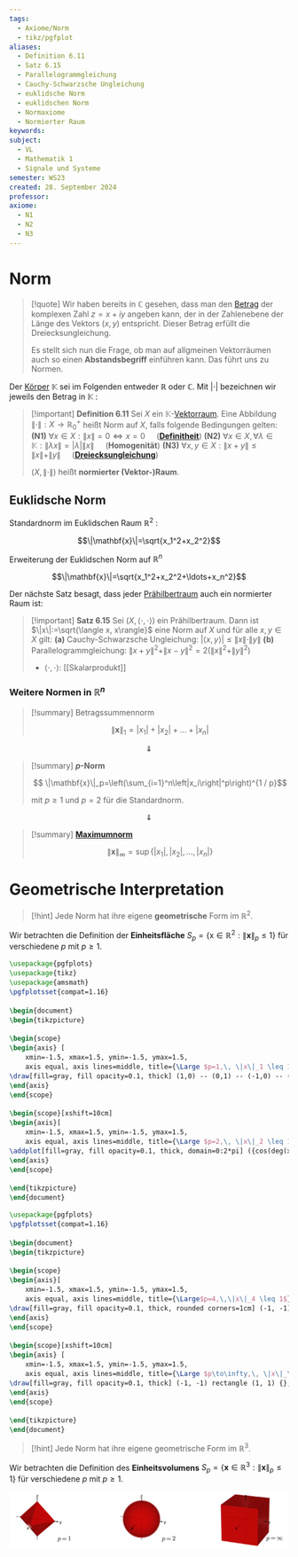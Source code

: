 ```yaml
---
tags:
  - Axiome/Norm
  - tikz/pgfplot
aliases:
  - Definition 6.11
  - Satz 6.15
  - Parallelogrammgleichung
  - Cauchy-Schwarzsche Ungleichung
  - euklidsche Norm
  - euklidschen Norm
  - Normaxiome
  - Normierter Raum
keywords: 
subject:
  - VL
  - Mathematik 1
  - Signale und Systeme
semester: WS23
created: 28. September 2024
professor: 
axiome:
  - N1
  - N2
  - N3
---
```

 

# Norm

> [!quote] Wir haben bereits in $\mathbb{C}$ gesehen, dass man den [Betrag](Betrag.md) der komplexen Zahl $z=x+i y$ angeben kann, der in der Zahlenebene der Länge des Vektors $(x, y)$ entspricht. Dieser Betrag erfüllt die Dreiecksungleichung.
> 
> Es stellt sich nun die Frage, ob man auf allgmeinen Vektorräumen auch so einen **Abstandsbegriff** einführen kann. Das führt uns zu Normen.
> 

Der [Körper](Algebraische%20Strukturen.md) $\mathbb{K}$ sei im Folgenden entweder $\mathbb{R}$ oder $\mathbb{C}$. Mit $|\cdot|$ bezeichnen wir jeweils den Betrag in $\mathbb{K}$ :



> [!important] **Definition 6.11** Sei $X$ ein $\mathbb{K}$-[Vektorraum](Algebra/Vektorraum.md). Eine Abbildung $\|\cdot\|: X \rightarrow \mathbb{R}_{0}^{+}$ heißt Norm auf $X$, falls folgende Bedingungen gelten:
> **(N1)** $\forall x \in X:\|x\|=0 \Longleftrightarrow x=0\quad$ (**[Definitheit](Algebra/Definitheit.md)**)
> **(N2)** $\forall x \in X,\, \forall \lambda \in \mathbb{K}:\|\lambda x\|=|\lambda|\|x\|\quad$ (**Homogenität**)
> **(N3)** $\forall x, y \in X:\|x+y\| \leq\|x\|+\|y\|\quad$ (**[Dreiecksungleichung](Betrag.md)**)
> 
> $(X,\|\cdot\|)$ heißt **normierter (Vektor-)Raum**.

## Euklidsche Norm

 Standardnorm im Euklidschen Raum $\mathbb{R}^2$ :

$$\|\mathbf{x}\|=\sqrt{x_1^2+x_2^2}$$

Erweiterung der Euklidschen Norm auf $\mathbb{R}^n$

$$\|\mathbf{x}\|=\sqrt{x_1^2+x_2^2+\ldots+x_n^2}$$

Der nächste Satz besagt, dass jeder [Prähilbertraum](Skalarprodukt.md) auch ein normierter Raum ist:

> [!important] **Satz 6.15** Sei $(X,\langle\cdot, \cdot\rangle)$ ein Prähilbertraum. Dann ist $\|x\|:=\sqrt{\langle x, x\rangle}$ eine Norm auf $X$ und für alle $x, y \in X$ gilt:
> **(a)** Cauchy-Schwarzsche Ungleichung: $|\langle x, y\rangle| \leq\|x\| \cdot\|y\|$
> **(b)** Parallelogrammgleichung: $\|x+y\|^2+\|x-y\|^2=2\left(\|x\|^2+\|y\|^2\right)$
> - $\langle\cdot,\cdot \rangle$: [[Skalarprodukt]]

### Weitere Normen in $\mathbb{R}^n$

> [!summary] Betragssummennorm
> 
> $$ \|\mathbf{x}\|_1=\left|x_1\right|+\left|x_2\right|+\ldots+\left|x_n\right|$$
> 

$$\Downarrow$$

> [!summary] **$p$-Norm**
> 
> $$ \|\mathbf{x}\|_p=\left(\sum_{i=1}^n\left|x_i\right|^p\right)^{1 / p}$$
> 
> mit $p \geq 1$ und $p=2$ für die Standardnorm.

$$\Downarrow$$


 > [!summary] **[Maximumnorm](../Maximumsnorm.md)**
> 
> $$
> \|\mathbf{x}\|_{\infty}=\sup \left\{\left|x_1\right|,\left|x_2\right|, \ldots,\left|x_n\right|\right\}
> $$

# Geometrische Interpretation

> [!hint] Jede Norm hat ihre eigene **geometrische** Form im $\mathbb{R}^{2}$.

Wir betrachten die Definition der **Einheitsfläche** $S_p=\left\{\mathrm{x} \in \mathbb{R}^2:\|\mathbf{x}\|_p \leq 1\right\}$ für verschiedene $p$ mit $p \geq 1$.

```tikz
\usepackage{pgfplots}
\usepackage{tikz}
\usepackage{amsmath}
\pgfplotsset{compat=1.16}

\begin{document}
\begin{tikzpicture}

\begin{scope}
\begin{axis} [
    xmin=-1.5, xmax=1.5, ymin=-1.5, ymax=1.5,
    axis equal, axis lines=middle, title={\Large $p=1,\, \|x\|_1 \leq 1$}]
\draw[fill=gray, fill opacity=0.1, thick] (1,0) -- (0,1) -- (-1,0) -- (0,-1) -- (1,0);
\end{axis}
\end{scope}

\begin{scope}[xshift=10cm]
\begin{axis}[
    xmin=-1.5, xmax=1.5, ymin=-1.5, ymax=1.5,
    axis equal, axis lines=middle, title={\Large $p=2,\, \|x\|_2 \leq 1$}]
\addplot[fill=gray, fill opacity=0.1, thick, domain=0:2*pi] ({cos(deg(x))}, {sin(deg(x))});
\end{axis}
\end{scope}

\end{tikzpicture}
\end{document}
```


```tikz
\usepackage{pgfplots}
\pgfplotsset{compat=1.16}

\begin{document}
\begin{tikzpicture}

\begin{scope}
\begin{axis}[
    xmin=-1.5, xmax=1.5, ymin=-1.5, ymax=1.5,
    axis equal, axis lines=middle, title={\Large$p=4,\,\|x\|_4 \leq 1$}]
\draw[fill=gray, fill opacity=0.1, thick, rounded corners=1cm] (-1, -1) rectangle (1, 1) {};
\end{axis}
\end{scope}

\begin{scope}[xshift=10cm]
\begin{axis} [
    xmin=-1.5, xmax=1.5, ymin=-1.5, ymax=1.5,
    axis equal, axis lines=middle, title={\Large $p\to\infty,\, \|x\|_\infty \leq 1$}]
\draw[fill=gray, fill opacity=0.1, thick] (-1, -1) rectangle (1, 1) {};
\end{axis}
\end{scope}

\end{tikzpicture}
\end{document}
```


> [!hint] Jede Norm hat ihre eigene geometrische Form im $\mathbb{R}^{3}$.


Wir betrachten die Definition des **Einheitsvolumens** $S_p=\left\{\mathbf{x} \in \mathbb{R}^3:\|\mathbf{x}\|_p \leq 1\right\}$ für verschiedene $p$ mit $p \geq 1$.

![](assets/NormGeo3.png)